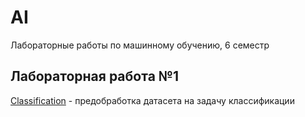 # AI
Лабораторные работы по машинному обучению, 6 семестр

## Лабораторная работа №1
[Classification](https://github.com/ViolettaPodgornaya/AI/tree/master/Classification) - предобработка датасета на задачу классификации
